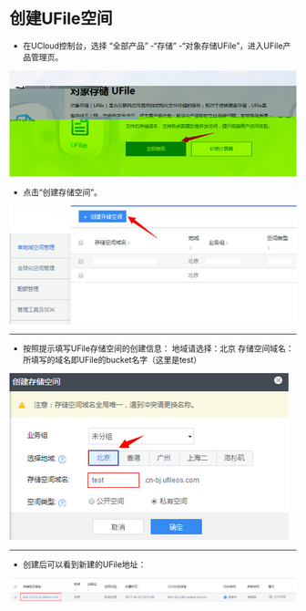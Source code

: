

# 创建UFile空间

  * 在UCloud控制台，选择 “全部产品” -“存储” -“对象存储UFile”，进入UFile产品管理页。


![](/images/basic/ufile/ufile2.jpg) 


  * 点击“创建存储空间”。


![](/images/basic/ufile/创建ufile.jpg) 

----
  * 按照提示填写UFile存储空间的创建信息：
地域请选择：北京 
存储空间域名：所填写的域名即UFile的bucket名字（这里是test）      


![](/images/basic/ufile/新建ufile.jpg) 

----
  * 创建后可以看到新建的UFile地址：     


![](/images/basic/ufile/ufile_addr.jpg) 

